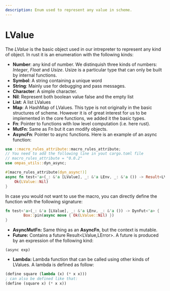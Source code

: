 ```yaml
---
description: Enum used to represent any value in scheme.
---
```


# LValue

The _LValue_ is the basic object used in our intrepreter to represent any kind of object. In rust it is an enumeration with the following kinds:

* **Number**: any kind of number. We distinquish three kinds of numbers: _Integer_, _Float_ and _Usize_. Usize is a particular type that can only be built by internal functions.
* **Symbol**: A string containing a unique word
* **String**: Mainly use for debugging and pass messages.
* **Character**: A simple character.
* **Nil**: Represent both boolean value false and the empty list
* **List**: A list LValues
* **Map**: A HashMap of LValues. This type is not originally in the basic structures of scheme. However it is of great interest for us to be implemented in the core functions, we added it the basic types.
* **Fn**: Pointer to functions with low level computation (i.e. here rust).
* **MutFn**: Same as Fn but it can modify objects.
* **AsyncFn**: Pointer to async functions. Here is an example of an async function:

```rust
use ::macro_rules_attribute::macro_rules_attribute;
// You need to add the following line in yout cargo.toml file
// macro_rules_attribute = "0.0.2"
use ompas_utils::dyn_async;

#[macro_rules_attribute(dyn_async!)]
async fn test<'a>(_: &'a [LValue], _: &'a LEnv, _: &'a ()) -> Result<LValue, LError> {
    Ok(LValue::Nil)
}
```

In case you would not want to use the macro, you can directly define the function with the following signature:

```rust
fn test<'a>(_: &'a [LValue], _: &'a LEnv, _: &'a ()) -> DynFut<'a> {
        Box::pin(async move { Ok(LValue::Nil) })
}
```

* **AsyncMutFn:** Same thing as an **AsyncFn**, but the context is mutable.
* **Future:** Contains a future Result\<LValue,LError>. A future is produced by an expression of the following kind:&#x20;

```
(async exp)
```

* **Lambda:** Lambda function that can be called using other kinds of LValues. A lambda is defined as follow:

```lisp
(define square (lambda (x) (* x x)))
; can also be defined like that:
(define (square x) (* x x))
```

